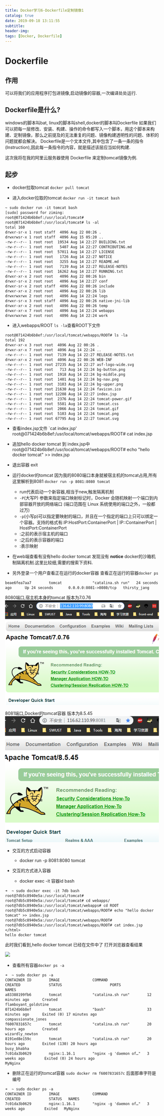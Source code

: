 ```yaml
---
title: Docker学习6-Dockerfile定制镜像1
catalog: true
date: 2019-09-18 13:11:55
subtitle:
header-img:
tags: [Docker, Dockerfile]
---
```


#  Dockerfile

## 作用
可以将我们的应用程序打包进镜像,启动镜像的容器,一次编译处处运行.
## Dockerfile是什么?
windows的脚本叫bat, linux的脚本叫shell,docker的脚本叫Dockerfile
如果我们可以把每一层修改、安装、构建、操作的命令都写入一个脚本，用这个脚本来构建、定制镜像，那么之前提及的无法重复的问题、镜像构建透明性的问题、体积的问题就都会解决。
Dockerfile是一个文本文件,其中包含了一条一条的指令(Instruction),因此每一条指令的内容，就是描述该层应当如何构建.

这次我将在我的阿里云服务器使用 Dockerfile 来定制tomcat镜像为例.

## 起步
- docker拉取tomcat
`docker pull tomcat`

- 进入docker拉取的tomcat
`docker run -it tomcat bash`
~~~
~ sudo docker run -it tomcat bash
[sudo] password for ziming:
root@071424b6b8ef:/usr/local/tomcat#
root@071424b6b8ef:/usr/local/tomcat# ls -al
total 160
drwxr-sr-x 1 root staff  4096 Aug 22 00:26 .
drwxrwsr-x 1 root staff  4096 Aug 15 05:20 ..
-rw-r--r-- 1 root root  19534 Aug 14 22:27 BUILDING.txt
-rw-r--r-- 1 root root   5407 Aug 14 22:27 CONTRIBUTING.md
-rw-r--r-- 1 root root  57011 Aug 14 22:27 LICENSE
-rw-r--r-- 1 root root   1726 Aug 14 22:27 NOTICE
-rw-r--r-- 1 root root   3255 Aug 14 22:27 README.md
-rw-r--r-- 1 root root   7139 Aug 14 22:27 RELEASE-NOTES
-rw-r--r-- 1 root root  16262 Aug 14 22:27 RUNNING.txt
drwxr-xr-x 2 root root   4096 Aug 22 00:26 bin
drwxr-sr-x 2 root root   4096 Aug 14 22:27 conf
drwxr-sr-x 2 root staff  4096 Aug 22 00:26 include
drwxr-xr-x 2 root root   4096 Aug 22 00:26 lib
drwxrwxrwx 2 root root   4096 Aug 14 22:24 logs
drwxr-sr-x 3 root staff  4096 Aug 22 00:26 native-jni-lib
drwxr-xr-x 2 root root   4096 Aug 22 00:26 temp
drwxr-xr-x 7 root root   4096 Aug 14 22:24 webapps
drwxrwxrwx 2 root root   4096 Aug 14 22:24 work
~~~
- 进入webapps/ROOT `ls -la`查看ROOT下文件
~~~
root@071424b6b8ef:/usr/local/tomcat/webapps/ROOT# ls -la
total 192
drwxr-xr-x 3 root root  4096 Aug 22 00:26 .
drwxr-xr-x 7 root root  4096 Aug 14 22:24 ..
-rw-r--r-- 1 root root  7139 Aug 14 22:27 RELEASE-NOTES.txt
drwxr-xr-x 2 root root  4096 Aug 22 00:26 WEB-INF
-rw-r--r-- 1 root root 27235 Aug 14 22:27 asf-logo-wide.svg
-rw-r--r-- 1 root root   713 Aug 14 22:24 bg-button.png
-rw-r--r-- 1 root root  1918 Aug 14 22:24 bg-middle.png
-rw-r--r-- 1 root root  1401 Aug 14 22:24 bg-nav.png
-rw-r--r-- 1 root root  3103 Aug 14 22:24 bg-upper.png
-rw-r--r-- 1 root root 21630 Aug 14 22:24 favicon.ico
-rw-r--r-- 1 root root 12208 Aug 14 22:27 index.jsp
-rw-r--r-- 1 root root  2376 Aug 14 22:24 tomcat-power.gif
-rw-r--r-- 1 root root  5581 Aug 14 22:27 tomcat.css
-rw-r--r-- 1 root root  2066 Aug 14 22:24 tomcat.gif
-rw-r--r-- 1 root root  5103 Aug 14 22:24 tomcat.png
-rw-r--r-- 1 root root 67795 Aug 14 22:27 tomcat.svg
~~~
- 查看index.jsp文件
`cat index.jsp'
root@071424b6b8ef:/usr/local/tomcat/webapps/ROOT# cat index.jsp

- 追加hello docker tomcat 到 index.jsp中
root@071424b6b8ef:/usr/local/tomcat/webapps/ROOT# echo "hello docker tomcat" >> index.jsp

- 退出容器
exit

- 运行docker的tomcat
因为我的8080端口本身就被宿主机的tomcat占用,所有这里解析到8081
`docker run -p 8081:8080 tomcat`
	- run代表启动一个新容器,相当于new,触发隔离机制
	- `-P`(大写P) 参数来指定端口映射标记时，Docker 会随机映射一个端口到内部容器开放的网络端口 (端口范围在 Linux 系统使用的端口之外，一般都过万)
	- `-p`(小写p)可以指定要映射的端口，并且在一个指定的端口上只可以绑定一个容器。支持的格式有:IP:HostPort:ContainerPort | IP::ContainerPort | HostPort:ContainerPort 
	- :之前的表示宿主机的端口
	- :之后的表示容器的端口
	- :表示映射
- 在web端查看有没有hello docker tomcat
发现没有
**notice** docker的沙箱机制隔离机制.这里比较细,需要的搜索下资料.

- 另外登录一个用户查看正在运行的docker容器
查看正在运行的容器`docker ps` 
~~~
beae6fea7aa7        tomcat              "catalina.sh run"   24 seconds ago      Up 24 seconds       0.0.0.0:8081->8080/tcp   thirsty_jang
~~~

8080端口,宿主机本身的tomcat 版本为7.0.76
![](Docker学习6-Dockerfile定制镜像1/8080.png)

8081端口,Docker的tomcat容器 版本为8.5.45
![](Docker学习6-Dockerfile定制镜像1/8081.png)



- 交互的方式启动容器
	- docker run -p 8081:8080 tomcat

- 交互的方式进入容器
	- docker exec -it 容器id bash
~~~
➜  ~ sudo docker exec -it 7db bash
root@7db5c8940e5a:/usr/local/tomcat# 
root@7db5c8940e5a:/usr/local/tomcat# cd webapps/
root@7db5c8940e5a:/usr/local/tomcat/webapps# cd ROOT
root@7db5c8940e5a:/usr/local/tomcat/webapps/ROOT# echo "hello docker tomcat" >> index.jsp
root@7db5c8940e5a:/usr/local/tomcat/webapps/ROOT#
root@7db5c8940e5a:/usr/local/tomcat/webapps/ROOT# cat index.jsp
</html>
hello docker tomcat
~~~
此时我们看到,hello docker tomcat 已经在文件中了
打开浏览器查看结果

![](Docker学习6-Dockerfile定制镜像1/hellodocker)

- 查看所有容器`docker ps -a`
~~~
➜  ~ sudo docker ps -a
CONTAINER ID        IMAGE               COMMAND                  CREATED             STATUS                      PORTS               NAMES
a83388199fb6        tomcat              "catalina.sh run"        12 minutes ago      Created                                         flamboyant_goldstine
071424b6b8ef        tomcat              "bash"                   33 minutes ago      Exited (0) 17 minutes ago                       compassionate_jones
f6007831657c        tomcat              "catalina.sh run"        20 hours ago        Created                                         wizardly_newton
8191ed8e159c        tomcat              "catalina.sh run"        20 hours ago        Exited (130) 20 hours ago                       busy_bhabha
7c01da3b0629        nginx:1.16.1        "nginx -g 'daemon of…"   3 weeks ago         Exited (0) 24 hours ago                         MyNginx
~~~

- 删除正在运行的tomcat容器
`sudo docker rm f6007831657c` 后面那串字符是编号
~~~
➜  ~ sudo docker ps -a
CONTAINER ID        IMAGE               COMMAND                  CREATED             STATUS   NAMES
7c01da3b0629        nginx:1.16.1        "nginx -g 'daemon of…"   3 weeks ago         Exited   MyNginx
~~~










